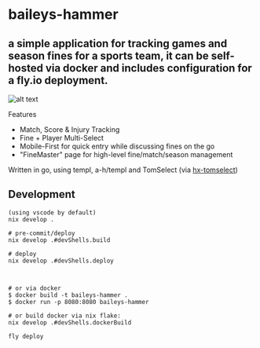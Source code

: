 # baileys-hammer 

## a simple application for tracking games and season fines for a sports team, it can be self-hosted via docker and includes configuration for a fly.io deployment.

![alt text](docs/Kooha-2024-06-27-10-24-42.gif)

Features
- Match, Score & Injury Tracking
- Fine + Player Multi-Select
- Mobile-First for quick entry while discussing fines on the go
- "FineMaster" page for high-level fine/match/season management

Written in go, using templ, a-h/templ and TomSelect (via [hx-tomselect](https://github.com/kiwikid/hx-tomselect))
## Development
```
(using vscode by default)
nix develop .

# pre-commit/deploy
nix develop .#devShells.build

# deploy
nix develop .#devShells.deploy



# or via docker
$ docker build -t baileys-hammer .
$ docker run -p 8080:8080 baileys-hammer

# or build docker via nix flake:
nix develop .#devShells.dockerBuild

fly deploy
```





